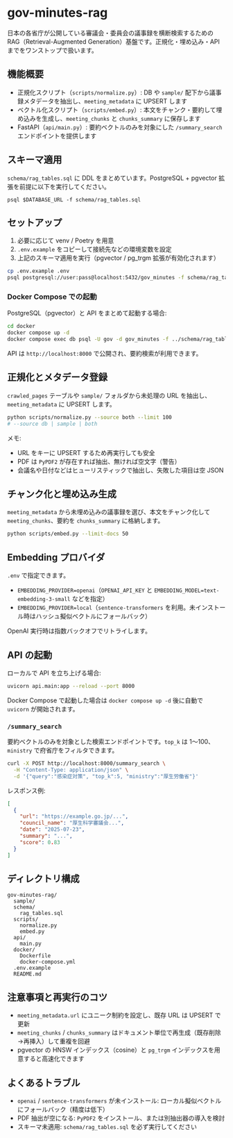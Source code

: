 ﻿# gov-minutes-rag

日本の各省庁が公開している審議会・委員会の議事録を横断検索するための RAG（Retrieval-Augmented Generation）基盤です。正規化・埋め込み・API までをワンストップで扱います。

## 機能概要
- 正規化スクリプト（`scripts/normalize.py`）: DB や `sample/` 配下から議事録メタデータを抽出し、`meeting_metadata` に UPSERT します
- ベクトル化スクリプト（`scripts/embed.py`）: 本文をチャンク・要約して埋め込みを生成し、`meeting_chunks` と `chunks_summary` に保存します
- FastAPI（`api/main.py`）: 要約ベクトルのみを対象にした `/summary_search` エンドポイントを提供します

## スキーマ適用
`schema/rag_tables.sql` に DDL をまとめています。PostgreSQL + pgvector 拡張を前提に以下を実行してください。

```
psql $DATABASE_URL -f schema/rag_tables.sql
```

## セットアップ
1. 必要に応じて venv / Poetry を用意
2. `.env.example` をコピーして接続先などの環境変数を設定
3. 上記のスキーマ適用を実行（pgvector / pg_trgm 拡張が有効化されます）

```bash
cp .env.example .env
psql postgresql://user:pass@localhost:5432/gov_minutes -f schema/rag_tables.sql
```

### Docker Compose での起動
PostgreSQL（pgvector）と API をまとめて起動する場合:

```bash
cd docker
docker compose up -d
docker compose exec db psql -U gov -d gov_minutes -f ../schema/rag_tables.sql
```

API は `http://localhost:8000` で公開され、要約検索が利用できます。

## 正規化とメタデータ登録
`crawled_pages` テーブルや `sample/` フォルダから未処理の URL を抽出し、`meeting_metadata` に UPSERT します。

```bash
python scripts/normalize.py --source both --limit 100
# --source db | sample | both
```

メモ:
- URL をキーに UPSERT するため再実行しても安全
- PDF は `PyPDF2` が存在すれば抽出、無ければ空文字（警告）
- 会議名や日付などはヒューリスティックで抽出し、失敗した項目は空 JSON

## チャンク化と埋め込み生成
`meeting_metadata` から未埋め込みの議事録を選び、本文をチャンク化して `meeting_chunks`、要約を `chunks_summary` に格納します。

```bash
python scripts/embed.py --limit-docs 50
```

## Embedding プロバイダ
`.env` で指定できます。

- `EMBEDDING_PROVIDER=openai`（`OPENAI_API_KEY` と `EMBEDDING_MODEL=text-embedding-3-small` などを指定）
- `EMBEDDING_PROVIDER=local`（`sentence-transformers` を利用。未インストール時はハッシュ擬似ベクトルにフォールバック）

OpenAI 実行時は指数バックオフでリトライします。

## API の起動
ローカルで API を立ち上げる場合:

```bash
uvicorn api.main:app --reload --port 8000
```

Docker Compose で起動した場合は `docker compose up -d` 後に自動で `uvicorn` が開始されます。

### `/summary_search`
要約ベクトルのみを対象とした検索エンドポイントです。`top_k` は 1〜100、`ministry` で府省庁をフィルタできます。

```bash
curl -X POST http://localhost:8000/summary_search \
  -H "Content-Type: application/json" \
  -d '{"query":"感染症対策", "top_k":5, "ministry":"厚生労働省"}'
```

レスポンス例:

```json
[
  {
    "url": "https://example.go.jp/...",
    "council_name": "厚生科学審議会...",
    "date": "2025-07-23",
    "summary": "...",
    "score": 0.83
  }
]
```

## ディレクトリ構成
```
gov-minutes-rag/
  sample/
  schema/
    rag_tables.sql
  scripts/
    normalize.py
    embed.py
  api/
    main.py
  docker/
    Dockerfile
    docker-compose.yml
  .env.example
  README.md
```

## 注意事項と再実行のコツ
- `meeting_metadata.url` にユニーク制約を設定し、既存 URL は UPSERT で更新
- `meeting_chunks` / `chunks_summary` はドキュメント単位で再生成（既存削除→再挿入）して重複を回避
- pgvector の HNSW インデックス（cosine）と `pg_trgm` インデックスを用意すると高速化できます

## よくあるトラブル
- `openai` / `sentence-transformers` が未インストール: ローカル擬似ベクトルにフォールバック（精度は低下）
- PDF 抽出が空になる: `PyPDF2` をインストール、または別抽出器の導入を検討
- スキーマ未適用: `schema/rag_tables.sql` を必ず実行してください
